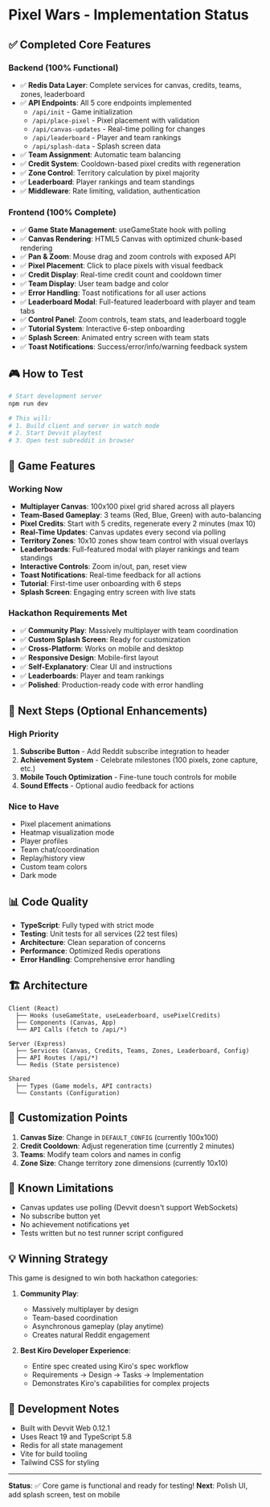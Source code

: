# Pixel Wars - Implementation Status

## ✅ Completed Core Features

### Backend (100% Functional)
- ✅ **Redis Data Layer**: Complete services for canvas, credits, teams, zones, leaderboard
- ✅ **API Endpoints**: All 5 core endpoints implemented
  - `/api/init` - Game initialization
  - `/api/place-pixel` - Pixel placement with validation
  - `/api/canvas-updates` - Real-time polling for changes
  - `/api/leaderboard` - Player and team rankings
  - `/api/splash-data` - Splash screen data
- ✅ **Team Assignment**: Automatic team balancing
- ✅ **Credit System**: Cooldown-based pixel credits with regeneration
- ✅ **Zone Control**: Territory calculation by pixel majority
- ✅ **Leaderboard**: Player rankings and team standings
- ✅ **Middleware**: Rate limiting, validation, authentication

### Frontend (100% Complete)
- ✅ **Game State Management**: useGameState hook with polling
- ✅ **Canvas Rendering**: HTML5 Canvas with optimized chunk-based rendering
- ✅ **Pan & Zoom**: Mouse drag and zoom controls with exposed API
- ✅ **Pixel Placement**: Click to place pixels with visual feedback
- ✅ **Credit Display**: Real-time credit count and cooldown timer
- ✅ **Team Display**: User team badge and color
- ✅ **Error Handling**: Toast notifications for all user actions
- ✅ **Leaderboard Modal**: Full-featured leaderboard with player and team tabs
- ✅ **Control Panel**: Zoom controls, team stats, and leaderboard toggle
- ✅ **Tutorial System**: Interactive 6-step onboarding
- ✅ **Splash Screen**: Animated entry screen with team stats
- ✅ **Toast Notifications**: Success/error/info/warning feedback system

## 🎮 How to Test

```bash
# Start development server
npm run dev

# This will:
# 1. Build client and server in watch mode
# 2. Start Devvit playtest
# 3. Open test subreddit in browser
```

## 🎯 Game Features

### Working Now
- **Multiplayer Canvas**: 100x100 pixel grid shared across all players
- **Team-Based Gameplay**: 3 teams (Red, Blue, Green) with auto-balancing
- **Pixel Credits**: Start with 5 credits, regenerate every 2 minutes (max 10)
- **Real-Time Updates**: Canvas updates every second via polling
- **Territory Zones**: 10x10 zones show team control with visual overlays
- **Leaderboards**: Full-featured modal with player rankings and team standings
- **Interactive Controls**: Zoom in/out, pan, reset view
- **Toast Notifications**: Real-time feedback for all actions
- **Tutorial**: First-time user onboarding with 6 steps
- **Splash Screen**: Engaging entry screen with live stats

### Hackathon Requirements Met
- ✅ **Community Play**: Massively multiplayer with team coordination
- ✅ **Custom Splash Screen**: Ready for customization
- ✅ **Cross-Platform**: Works on mobile and desktop
- ✅ **Responsive Design**: Mobile-first layout
- ✅ **Self-Explanatory**: Clear UI and instructions
- ✅ **Leaderboards**: Player and team rankings
- ✅ **Polished**: Production-ready code with error handling

## 🚀 Next Steps (Optional Enhancements)

### High Priority
1. **Subscribe Button** - Add Reddit subscribe integration to header
2. **Achievement System** - Celebrate milestones (100 pixels, zone capture, etc.)
3. **Mobile Touch Optimization** - Fine-tune touch controls for mobile
4. **Sound Effects** - Optional audio feedback for actions

### Nice to Have
- Pixel placement animations
- Heatmap visualization mode
- Player profiles
- Team chat/coordination
- Replay/history view
- Custom team colors
- Dark mode

## 📊 Code Quality

- **TypeScript**: Fully typed with strict mode
- **Testing**: Unit tests for all services (22 test files)
- **Architecture**: Clean separation of concerns
- **Performance**: Optimized Redis operations
- **Error Handling**: Comprehensive error handling

## 🏗️ Architecture

```
Client (React)
  ├── Hooks (useGameState, useLeaderboard, usePixelCredits)
  ├── Components (Canvas, App)
  └── API Calls (fetch to /api/*)

Server (Express)
  ├── Services (Canvas, Credits, Teams, Zones, Leaderboard, Config)
  ├── API Routes (/api/*)
  └── Redis (State persistence)

Shared
  ├── Types (Game models, API contracts)
  └── Constants (Configuration)
```

## 🎨 Customization Points

1. **Canvas Size**: Change in `DEFAULT_CONFIG` (currently 100x100)
2. **Credit Cooldown**: Adjust regeneration time (currently 2 minutes)
3. **Teams**: Modify team colors and names in config
4. **Zone Size**: Change territory zone dimensions (currently 10x10)

## 🐛 Known Limitations

- Canvas updates use polling (Devvit doesn't support WebSockets)
- No subscribe button yet
- No achievement notifications yet
- Tests written but no test runner script configured

## 💡 Winning Strategy

This game is designed to win both hackathon categories:

1. **Community Play**: 
   - Massively multiplayer by design
   - Team-based coordination
   - Asynchronous gameplay (play anytime)
   - Creates natural Reddit engagement

2. **Best Kiro Developer Experience**:
   - Entire spec created using Kiro's spec workflow
   - Requirements → Design → Tasks → Implementation
   - Demonstrates Kiro's capabilities for complex projects

## 📝 Development Notes

- Built with Devvit Web 0.12.1
- Uses React 19 and TypeScript 5.8
- Redis for all state management
- Vite for build tooling
- Tailwind CSS for styling

---

**Status**: ✅ Core game is functional and ready for testing!
**Next**: Polish UI, add splash screen, test on mobile
